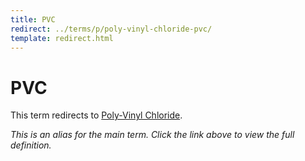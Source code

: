 ```yaml
---
title: PVC
redirect: ../terms/p/poly-vinyl-chloride-pvc/
template: redirect.html
---
```


# PVC

This term redirects to [Poly-Vinyl Chloride](../terms/p/poly-vinyl-chloride-pvc/).

*This is an alias for the main term. Click the link above to view the full definition.*
